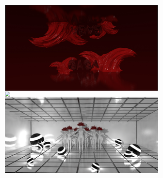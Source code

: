 <img src="https://github.com/CHENGBO97/Creative-Portfolio/blob/main/Cinema%204D/Bloody%20Mary.jpg">

<img src="https://github.com/CHENGBO97/Creative-Portfolio/blob/main/Cinema%204D/Venus.png">

<img src="https://github.com/CHENGBO97/Creative-Portfolio/blob/main/Cinema%204D/Bad%20Romance.png">
